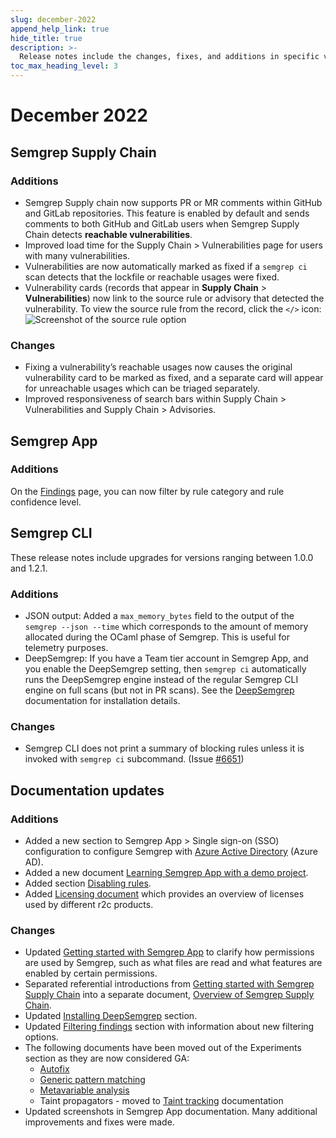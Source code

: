 ```yaml
---
slug: december-2022
append_help_link: true
hide_title: true
description: >-
  Release notes include the changes, fixes, and additions in specific versions of Semgrep.
toc_max_heading_level: 3
---
```


# December 2022

## Semgrep Supply Chain

### Additions

- Semgrep Supply chain now supports PR or MR comments within GitHub and GitLab repositories. This feature is enabled by default and sends comments to both GitHub and GitLab users when Semgrep Supply Chain detects **reachable vulnerabilities**.
- Improved load time for the Supply Chain > Vulnerabilities page for users with many vulnerabilities.
- Vulnerabilities are now automatically marked as fixed if a `semgrep ci` scan detects that the lockfile or reachable usages were fixed.
- Vulnerability cards (records that appear in **Supply Chain** > **Vulnerabilities**) now link to the source rule or advisory that detected the vulnerability. To view the source rule from the record, click the `</>` icon:
    ![Screenshot of the source rule option](/img/release-notes-see-source-rule.png)

### Changes

- Fixing a vulnerability’s reachable usages now causes the original vulnerability card to be marked as fixed, and a separate card will appear for unreachable usages which can be triaged separately.
- Improved responsiveness of search bars within Supply Chain > Vulnerabilities and Supply Chain > Advisories.

## Semgrep App

### Additions

On the [Findings](https://semgrep.dev/orgs/-/findings/) page, you can now filter by rule category and rule confidence level.

## Semgrep CLI

These release notes include upgrades for versions ranging between 1.0.0 and 1.2.1.

### Additions

- JSON output: Added a `max_memory_bytes` field to the output of the  `semgrep --json --time` which corresponds to the amount of memory allocated during the OCaml phase of Semgrep. This is useful for telemetry purposes.
- DeepSemgrep: If you have a Team tier account in Semgrep App, and you enable the DeepSemgrep setting, then `semgrep ci` automatically runs the DeepSemgrep engine instead of the regular Semgrep CLI engine on full scans (but not in PR scans). See the [DeepSemgrep](/semgrep-code/semgrep-pro-engine-intro/) documentation for installation details.

### Changes

- Semgrep CLI does not print a summary of blocking rules unless it is invoked with `semgrep ci` subcommand. (Issue [#6651](https://github.com/returntocorp/semgrep/pull/6651))

## Documentation updates

### Additions

- Added a new section to Semgrep App > Single sign-on (SSO) configuration to configure Semgrep with [Azure Active Directory](/semgrep-cloud-platform/sso/#setting-up-saml-sso-with-azure-active-directory) (Azure AD).
- Added a new document [Learning Semgrep App with a demo project](/semgrep-code/demo-project/).
- Added section [Disabling rules](/semgrep-code/rule-board/#disabling-rules).
- Added [Licensing document](/licensing/) which provides an overview of licenses used by different r2c products.

### Changes

- Updated [Getting started with Semgrep App](/semgrep-cloud-platform/getting-started/) to clarify how permissions are used by Semgrep, such as what files are read and what features are enabled by certain permissions.
- Separated referential introductions from [Getting started with Semgrep Supply Chain](/semgrep-supply-chain/getting-started/) into a separate document, [Overview of Semgrep Supply Chain](/semgrep-supply-chain/overview/).
- Updated [Installing DeepSemgrep](/semgrep-code/semgrep-pro-engine-intro/#installing-deepsemgrep) section.
- Updated [Filtering findings](/semgrep-code/findings/#filtering-findings) section with information about new filtering options.
- The following documents have been moved out of the Experiments section as they are now considered GA:
    - [Autofix](/writing-rules/autofix/)
    - [Generic pattern matching](/writing-rules/generic-pattern-matching/)
    - [Metavariable analysis](/writing-rules/metavariable-analysis/)
    - Taint propagators - moved to [Taint tracking](/writing-rules/data-flow/taint-mode/#propagators) documentation
- Updated screenshots in Semgrep App documentation. Many additional improvements and fixes were made.
